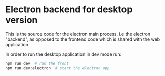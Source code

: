 # Electron backend for desktop version

This is the source code for the electron main process, i.e the electron "backend",
as opposed to the frontend code which is shared with the web application.

In order to run the desktop application in dev mode run:
```bash
npm run dev  # run the front
npm run dev:electron  # start the electron app
```
